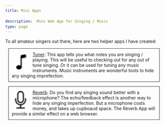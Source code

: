 ```yaml
---
title: Mini Apps

description:  Mini Web App for Singing / Music
type: page
---
```

<style>
.mini-app--p-block {
    border: 1px solid;
    margin-left: 10px;
    margin-right: 10px;
    padding: 10px;
}

.miniapp-img {
    width: 4em;
    float: left;
    margin-top: 0.3em;
    margin-right: 0.75em;
    margin-bottom: 0.5em;
}

</style>

To all amateur singers out there, here are two helper apps I have created:

<p class="mini-app--p-block">
<a href="/tuner/"><img class="miniapp-img" src="music-note.svg" alt="Image for Tuner Mini App"></a><a href="/tuner/">Tuner</a>: This app tells you what notes you are singing / playing.  This will be useful to checking out for any out of tune singing.  Or it can be used for tuning any music instruments.  Music instruments are wonderful tools to hide any singing imprefection.
</p>

<p class="mini-app--p-block">
<a href="/audioreverb/"><img class="miniapp-img" src="mic.svg" alt="Image for Reverb Mini App"></a><a href="/audioreverb/">Reverb</a>: Do you find any singing sound better with a microphone?  The echo/feedback effect is another way to hide any singing imperfection.  But a microphone costs money, and takes up cupboaud space.  The Reverb App will provide a similar effect on a web browser.
</p>
